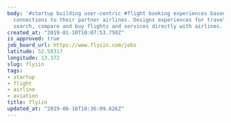 ```yaml
---
body: '#startup building user-centric #flight booking experiences based on direct
  connections to their partner airlines. Designs experiences for travelers to easily
  search, compare and buy flights and services directly with airlines. #airline #aviation'
created_at: "2019-01-10T10:07:53.750Z"
is_approved: true
job_board_url: https://www.flyiin.com/jobs
latitude: 52.50317
longitude: 13.372
slug: flyiin
tags:
- startup
- flight
- airline
- aviation
title: flyiin
updated_at: "2019-06-16T10:36:09.626Z"
---
```

